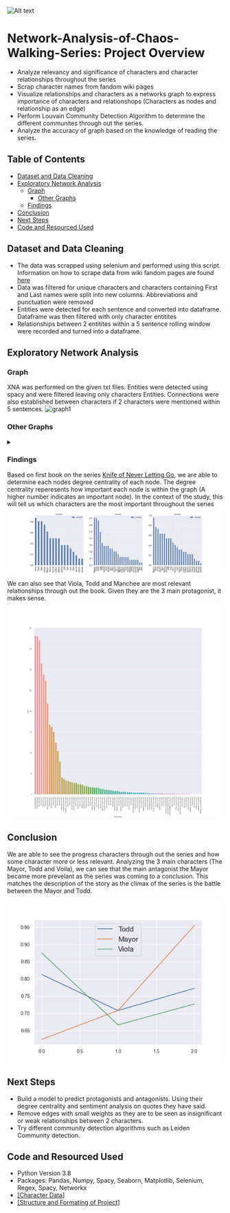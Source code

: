 ![Alt text](https://scrollonline.net/wp-content/uploads/2018/03/chaos-walking.png)
# Network-Analysis-of-Chaos-Walking-Series: Project Overview
- Analyze relevancy and significance of characters and character relationships throughout the series
- Scrap character names from fandom wiki pages
- Visualize relationships and characters as a networks graph to express importance of characters and relationshops (Characters as nodes and relationship as an edge)
- Perform Louvain Community Detection Algorithm to determine the different communites through out the series.
- Analyze the accuracy of graph based on the knowledge of reading the series.

## Table of Contents
- [Dataset and Data Cleaning](#dataset-and-data-cleaning)
- [Exploratory Network Analysis](#exploratory-network-analysis)
  * [Graph](#graph)
    + [Other Graphs](#other-graphs)
  * [Findings](#findings)
- [Conclusion](conclusion)
- [Next Steps](next-steps)
- [Code and Resourced Used](code-and-resourced-used)



## Dataset and Data Cleaning
- The data was scrapped using selenium and performed using this script. Information on how to scrape data from wiki fandom pages are found [here](https://chaoswalking.fandom.com/wiki/Category:Characters)
- Data was filtered for unique characters and characters containing First and Last names were split into new columns. Abbreviations and punctuation were removed
- Entities were detected for each sentence and converted into dataframe. Dataframe was then filtered with only character entitites
- Relationships between 2 entitites within a 5 sentence rolling window were recorded and turned into a dataframe. 

## Exploratory Network Analysis
### Graph
XNA was performed on the given txt files. Entities were detected using spacy and were filtered leaving only characters Entities. Connections were also established between characters if 2 characters were mentioned within 5 sentences. 
![graph1](https://user-images.githubusercontent.com/79017977/210680872-97f78443-f916-4063-a9ed-c238b6ff9948.png)

### Other Graphs
<details><summary></summary>
  <a href="about.html" title="Knife of Never Letting Go">Knife of Never Letting Go</a>
  <br>
  <a href="about.html" title="The Ask and The Answer">The Ask and The Answer</a>
  <br>
  <a href="about.html" title="Monsters of Men">Monsters of Men</a>
</details>

### Findings
Based on first book on the series [Knife of Never Letting Go](https://github.com/aaronkrishh/Network-Analysis-of-Chaos-Walking-Series/blob/main/Books/1_the_knife_of_never_letting_go_-__book_in_pdf__patrick_ness.txt), we are able to determine each nodes degree centrality of each node. The degree centrality reperesents how important each node is within the graph (A higher number indicates an important node). In the context of the study, this will tell us which characters are the most important throughout the series![Alt text](Graphs/centraility_plot.png)

We can also see that Viola, Todd and Manchee are most relevant relationships through out the book. Given they are the 3 main protagonist, it makes sense.![Alt text](relationship_plot.png)

## Conclusion
We are able to see the progress characters through out the series and how some character more or less relevant. Analyzing the 3 main characters (The Mayor, Todd and Voila), we can see that the main antagonist the Mayor became more prevelant as the series was coming to a conclusion. This matches the description of the story as the climax of the series is the battle between the Mayor and Todd.

![Alt text](Graphs/progression.png)

## Next Steps
- Build a model to predict protagonists and antagonists. Using their degree centrality and sentiment analysis on quotes they have said.
- Remove edges with small weights as they are to be seen as insignificant or weak relationships between 2 characters.
- Try different community detection algorithms such as Leiden Community detection.


## Code and Resourced Used
- Python Version 3.8
- Packages: Pandas, Numpy, Spacy, Seaborn, Matplotlib, Selenium, Regex, Spacy, Networkx
- [[Character Data]](https://chaoswalking.fandom.com/wiki/Category:Characters)
- [[Structure and Formating of Project]](https://github.com/thu-vu92/the_witcher_network)

